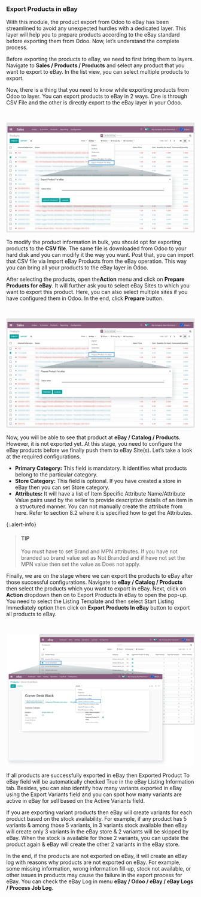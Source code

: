 
### Export Products in eBay



With this module, the product export from Odoo to eBay has been streamlined to avoid any unexpected hurdles with a dedicated layer. This layer will help you to prepare products according to the eBay standard before exporting them from Odoo. Now, let’s understand the complete process.


Before exporting the products to eBay, we need to first bring them to layers. Navigate to **Sales / Products / Products** and select any product that you want to export to eBay. In the list view, you can select multiple products to export. 


Now, there is a thing that you need to know while exporting products from Odoo to layer. You can export products to eBay in 2 ways. One is through CSV File and the other is directly export to the eBay layer in your Odoo.


 


![](./images/13-1-1.png)


To modify the product information in bulk, you should opt for exporting products to the **CSV file**. The same file is downloaded from Odoo to your hard disk and you can modify it the way you want. Post that, you can import that CSV file via Import eBay Products from the eBay operation. This way you can bring all your products to the eBay layer in Odoo.


After selecting the products, open the**Action** menu and click on **Prepare Products for eBay**. It will further ask you to select eBay Sites to which you want to export this product. Here, you can also select multiple sites if you have configured them in Odoo. In the end, click **Prepare** button.


 


![](./images/13-1-2.png)


Now, you will be able to see that product at **eBay / Catalog / Products**. However, it is not exported yet. At this stage, you need to configure the eBay products before we finally push them to eBay Site(s). Let’s take a look at the required configurations.


* **Primary Category:** This field is mandatory. It identifies what products belong to the particular category.
* **Store Category:** This field is optional. If you have created a store in eBay then you can set Store category.
* **Attributes:** It will have a list of Item Specific Attribute Name/Attribute Value pairs used by the seller to provide descriptive details of an item in a structured manner. You can not manually create the attribute from here. Refer to section 8.2 where it is specified how to get the Attributes.



{:.alert-info} 
> 
> #### TIP
> 
> You must have to set Brand and MPN attributes. If you have not branded so brand value set as Not Branded and if have not set the MPN value then set the value as Does not apply.
> 
> 
> 


Finally, we are on the stage where we can export the products to eBay after those successful configurations. Navigate to **eBay / Catalog / Products** then select the products which you want to export in eBay. Next, click on **Action** dropdown then on to Export Products In eBay to open the pop-up. You need to select the Listing Template and then select Start Listing Immediately option then click on **Export Products In eBay** button to export all products to eBay. 


 


![](./images/13-1-3.png)


If all products are successfully exported in eBay then Exported Product To eBay field will be automatically checked True in the eBay Listing Information tab. Besides, you can also identify how many variants exported in eBay using the Export Variants field and you can spot how many variants are active in eBay for sell based on the Active Variants field.


If you are exporting variant products then eBay will create variants for each product based on the stock availability. For example, if any product has 5 variants & among those 5 variants, in 3 variants stock available then eBay will create only 3 variants in the eBay store & 2 variants will be skipped by eBay. When the stock is available for those 2 variants, you can update the product again & eBay will create the other 2 variants in the eBay store.


In the end, if the products are not exported on eBay, it will create an eBay log with reasons why products are not exported on eBay. For example, some missing information, wrong information fill-up, stock not available, or other issues in products may cause the failure in the export process for eBay. You can check the eBay Log in menu **eBay / Odoo / eBay / eBay Logs / Process Job Log**.



